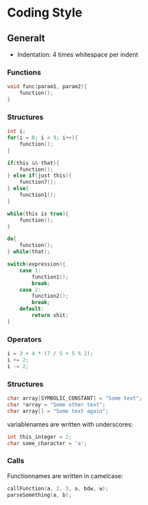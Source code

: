 # Coding Style

## Generalt
* Indentation: 4 times whitespace per indent

### Functions
```c
void func(param1, param2){
    function();
}
```

### Structures 

```c
int i;
for(i = 0; i < 9; i++){
    function();
}
```

```c
if(this && that){
    function();
} else if(just this){
    function7();
} else{
    function1();
}
```

```c
while(this is true){
    function();
}
```

```c
do{
    function();
} while(that);
```

```c
switch(expression){
    case 1:
        function1();    
        break;
    case 2:
        function2();    
        break;
    default:
        return shit;
}
```

### Operators  
```c
i = 3 + 4 * (7 / 5 + 5 % 2);
i += 2;
i -= 2;
```

### Structures
```c
char array[SYMBOLIC_CONSTANT] = "Some text";
char *array = "Some other text";
char array[] = "Some text again";
```

variablenames are written with underscores: 
```c
int this_integer = 2;
char some_character = 'a';
```

### Calls  
Functionnames are written in camelcase:
```c
callFunction(a, 2, 3, a, bdw, w);
parseSomething(a, b);
```
